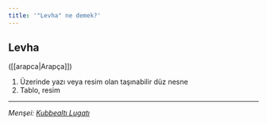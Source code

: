 ```yaml
---
title: '"Levha" ne demek?'
---
```


## Levha
([[arapca|Arapça]]) 
1. Üzerinde yazı veya resim olan taşınabilir düz nesne
2. Tablo, resim

---
*Menşei: [Kubbealtı Lugatı](https://www.lugatim.com/s/Levha)*